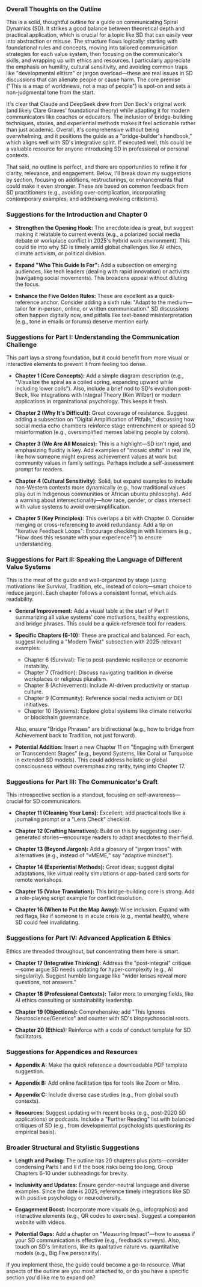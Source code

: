 ### Overall Thoughts on the Outline

This is a solid, thoughtful outline for a guide on communicating Spiral Dynamics (SD). It strikes a good balance between theoretical depth and practical application, which is crucial for a topic like SD that can easily veer into abstraction or misuse. The structure flows logically: starting with foundational rules and concepts, moving into tailored communication strategies for each value system, then focusing on the communicator's skills, and wrapping up with ethics and resources. I particularly appreciate the emphasis on humility, cultural sensitivity, and avoiding common traps like "developmental elitism" or jargon overload—these are real issues in SD discussions that can alienate people or cause harm. The core premise ("This is a map of worldviews, not a map of people") is spot-on and sets a non-judgmental tone from the start.

It's clear that Claude and DeepSeek drew from Don Beck's original work (and likely Clare Graves' foundational theory) while adapting it for modern communicators like coaches or educators. The inclusion of bridge-building techniques, stories, and experiential methods makes it feel actionable rather than just academic. Overall, it's comprehensive without being overwhelming, and it positions the guide as a "bridge-builder's handbook," which aligns well with SD's integrative spirit. If executed well, this could be a valuable resource for anyone introducing SD in professional or personal contexts.

That said, no outline is perfect, and there are opportunities to refine it for clarity, relevance, and engagement. Below, I'll break down my suggestions by section, focusing on additions, restructurings, or enhancements that could make it even stronger. These are based on common feedback from SD practitioners (e.g., avoiding over-complication, incorporating contemporary examples, and addressing evolving criticisms).

### Suggestions for the Introduction and Chapter 0

- **Strengthen the Opening Hook:** The anecdote idea is great, but suggest making it relatable to current events (e.g., a polarized social media debate or workplace conflict in 2025's hybrid work environment). This could tie into why SD is timely amid global challenges like AI ethics, climate activism, or political division.
  
- **Expand "Who This Guide Is For":** Add a subsection on emerging audiences, like tech leaders (dealing with rapid innovation) or activists (navigating social movements). This broadens appeal without diluting the focus.

- **Enhance the Five Golden Rules:** These are excellent as a quick-reference anchor. Consider adding a sixth rule: "Adapt to the medium—tailor for in-person, online, or written communication." SD discussions often happen digitally now, and pitfalls like text-based misinterpretation (e.g., tone in emails or forums) deserve mention early.

### Suggestions for Part I: Understanding the Communication Challenge

This part lays a strong foundation, but it could benefit from more visual or interactive elements to prevent it from feeling too dense.

- **Chapter 1 (Core Concepts):** Add a simple diagram description (e.g., "Visualize the spiral as a coiled spring, expanding upward while including lower coils"). Also, include a brief nod to SD's evolution post-Beck, like integrations with Integral Theory (Ken Wilber) or modern applications in organizational psychology. This keeps it fresh.

- **Chapter 2 (Why It's Difficult):** Great coverage of resistance. Suggest adding a subsection on "Digital Amplification of Pitfalls," discussing how social media echo chambers reinforce stage entrenchment or spread SD misinformation (e.g., oversimplified memes labeling people by colors).

- **Chapter 3 (We Are All Mosaics):** This is a highlight—SD isn't rigid, and emphasizing fluidity is key. Add examples of "mosaic shifts" in real life, like how someone might express achievement values at work but community values in family settings. Perhaps include a self-assessment prompt for readers.

- **Chapter 4 (Cultural Sensitivity):** Solid, but expand examples to include non-Western contexts more dynamically (e.g., how traditional values play out in Indigenous communities or African ubuntu philosophy). Add a warning about intersectionality—how race, gender, or class intersect with value systems to avoid oversimplification.

- **Chapter 5 (Key Principles):** This overlaps a bit with Chapter 0. Consider merging or cross-referencing to avoid redundancy. Add a tip on "Iterative Feedback Loops": Encourage checking in with listeners (e.g., "How does this resonate with your experience?") to ensure understanding.

### Suggestions for Part II: Speaking the Language of Different Value Systems

This is the meat of the guide and well-organized by stage (using motivations like Survival, Tradition, etc., instead of colors—smart choice to reduce jargon). Each chapter follows a consistent format, which aids readability.

- **General Improvement:** Add a visual table at the start of Part II summarizing all value systems' core motivations, healthy expressions, and bridge phrases. This could be a quick-reference tool for readers.

- **Specific Chapters (6-10):** These are practical and balanced. For each, suggest including a "Modern Twist" subsection with 2025-relevant examples:
  - Chapter 6 (Survival): Tie to post-pandemic resilience or economic instability.
  - Chapter 7 (Tradition): Discuss navigating tradition in diverse workplaces or religious pluralism.
  - Chapter 8 (Achievement): Include AI-driven productivity or startup culture.
  - Chapter 9 (Community): Reference social media activism or DEI initiatives.
  - Chapter 10 (Systems): Explore global systems like climate networks or blockchain governance.
  
  Also, ensure "Bridge Phrases" are bidirectional (e.g., how to bridge from Achievement back to Tradition, not just forward).

- **Potential Addition:** Insert a new Chapter 11 on "Engaging with Emergent or Transcendent Stages" (e.g., beyond Systems, like Coral or Turquoise in extended SD models). This could address holistic or global consciousness without overemphasizing rarity, tying into Chapter 17.

### Suggestions for Part III: The Communicator's Craft

This introspective section is a standout, focusing on self-awareness—crucial for SD communicators.

- **Chapter 11 (Cleaning Your Lens):** Excellent; add practical tools like a journaling prompt or a "Lens Check" checklist.

- **Chapter 12 (Crafting Narratives):** Build on this by suggesting user-generated stories—encourage readers to adapt anecdotes to their field.

- **Chapter 13 (Beyond Jargon):** Add a glossary of "jargon traps" with alternatives (e.g., instead of "vMEME," say "adaptive mindset").

- **Chapter 14 (Experiential Methods):** Great ideas; suggest digital adaptations, like virtual reality simulations or app-based card sorts for remote workshops.

- **Chapter 15 (Value Translation):** This bridge-building core is strong. Add a role-playing script example for conflict resolution.

- **Chapter 16 (When to Put the Map Away):** Wise inclusion. Expand with red flags, like if someone is in acute crisis (e.g., mental health), where SD could feel invalidating.

### Suggestions for Part IV: Advanced Application & Ethics

Ethics are threaded throughout, but concentrating them here is smart.

- **Chapter 17 (Integrative Thinking):** Address the "post-integral" critique—some argue SD needs updating for hyper-complexity (e.g., AI singularity). Suggest humble language like "wider lenses reveal more questions, not answers."

- **Chapter 18 (Professional Contexts):** Tailor more to emerging fields, like AI ethics consulting or sustainability leadership.

- **Chapter 19 (Objections):** Comprehensive; add "This Ignores Neuroscience/Genetics" and counter with SD's biopsychosocial roots.

- **Chapter 20 (Ethics):** Reinforce with a code of conduct template for SD facilitators.

### Suggestions for Appendices and Resources

- **Appendix A:** Make the quick reference a downloadable PDF template suggestion.

- **Appendix B:** Add online facilitation tips for tools like Zoom or Miro.

- **Appendix C:** Include diverse case studies (e.g., from global south contexts).

- **Resources:** Suggest updating with recent books (e.g., post-2020 SD applications) or podcasts. Include a "Further Reading" list with balanced critiques of SD (e.g., from developmental psychologists questioning its empirical basis).

### Broader Structural and Stylistic Suggestions

- **Length and Pacing:** The outline has 20 chapters plus parts—consider condensing Parts I and II if the book risks being too long. Group Chapters 6-10 under subheadings for brevity.

- **Inclusivity and Updates:** Ensure gender-neutral language and diverse examples. Since the date is 2025, reference timely integrations like SD with positive psychology or neurodiversity.

- **Engagement Boost:** Incorporate more visuals (e.g., infographics) and interactive elements (e.g., QR codes to exercises). Suggest a companion website with videos.

- **Potential Gaps:** Add a chapter on "Measuring Impact"—how to assess if your SD communication is effective (e.g., feedback surveys). Also, touch on SD's limitations, like its qualitative nature vs. quantitative models (e.g., Big Five personality).

If you implement these, the guide could become a go-to resource. What aspects of the outline are you most attached to, or do you have a specific section you'd like me to expand on?

